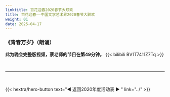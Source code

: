 ```yaml
---
linktitle: 百花迎春2020春节大联欢
title: 百花迎春——中国文学艺术界2020春节大联欢
weight: 01
date: 2025-04-17
---
```


### 《青春万岁》（朗诵）
**此为晚会完整版视频，蔡老师的节目在第49分钟。**
{{< bilibili BV1T7411Z7Tq >}}

<br>
<hr>
<br>

{{< hextra/hero-button text="◀ 返回2020年度活动表 ▶ " link="../" >}}

